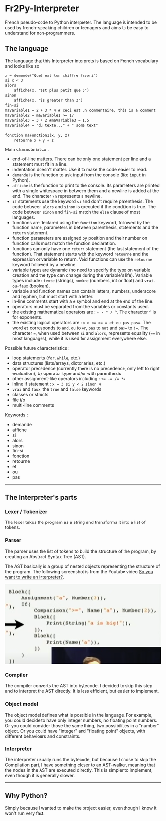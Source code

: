 # Fr2Py-Interpreter

French pseudo-code to Python interpreter. The language is intended to be used by french-speaking children or teenagers and aims to be easy to understand for non-programmers.

## The language

The language that this Interpreter interprets is based on French vocabulary and looks like so :

<!-- incomplete : insert code example -->

```
x = demande("Quel est ton chiffre favori")
si x < 3
alors
    affiche(x, "est plus petit que 3")
sinon
    affiche(x, "is greater than 3")
fin-si
maVariable1 = 2 + 3 * 4 # ceci est un commentaire, this is a comment
maVariable2 = maVariable1 >= 17
maVariable3 = 3 / 2 #maVariable3 = 1.5
maVariable4 = "du texte..." + " some text"

fonction maFonction1(x, y, z)
    retourne x + y + z
```

Main characteristics :

-   end-of-line matters. There can be only one statement per line and a statement must fit in a line. <!-- to confirm -->
-   indentation doesn't matter. Use it to make the code easier to read.
-   `demande` is the function to ask input from the console (like `input` in Python).
-   `affiche` is the function to print to the console. Its parameters are printed with a single whitespace in between them and a newline is added at the end. The character `\n` represents a newline.
-   `if` statements use the keyword `si` and don't require parenthesis. The code between `alors` and `sinon` is executed if the condition is true. The code between `sinon` and `fin-si` match the `else` clause of most languages.
-   functions are declared using the `fonction` keyword, followed by the function name, parameters in between parenthesis, statements and the `return` statement.
-   function parameters are assigned by position and their number on function calls must match the function declaration.
-   functions can only have one `return` statement (the last statement of the function). That statement starts with the keyword `retourne` and the expression or variable to return. Void functions can use the `retourne` keyword followed by a newline.
-   variable types are dynamic (no need to specify the type on variable creation and the type can change during the variable's life). Variable types include : `texte` (strings), `nombre` (numbers, int or float) and `vrai-ou-faux` (boolean).
-   variable and function names can contain letters, numbers, underscore and hyphen, but must start with a letter.
-   in-line comments start with a `#` symbol and end at the end of the line.
-   operators must be separated from the variables or constants used.
-   the existing mathematical operators are : `+ - * / ^`. The character `^` is for exponents.
-   the existing logical operators are : `< > <= >= = et ou pas pas=`. The word `et` corresponds to `and`, `ou` to `or`, `pas` to `not` and `pas=` to `!=`. The character `=`, when used between `si` and `alors`, represents equality (`==` in most languages), while it is used for assignment everywhere else.

Possible future characteristics :

-   loop statements (`for`, `while`, etc.)
-   data structures (lists/arrays, dictonaries, etc.)
-   operator precedence (currently there is no precedence, only left to right evaluation), by operator type and/or with parenthesis
-   other assignment-like operators including : `+= -= /= *= `
-   inline if statement : `x = 3 si y < 2 sinon 4`
-   `vrai` and `faux`, the `true` and `false` keywords
-   classes or structs
-   file i/o
-   multi-line comments

Keywords :

-   demande
-   affiche
-   si
-   alors
-   sinon
-   fin-si
-   fonction
-   retourne
-   et
-   ou
-   pas

---

## The Interpreter's parts

### Lexer / Tokenizer

The lexer takes the program as a string and transforms it into a list of tokens.

### Parser

The parser uses the list of tokens to build the structure of the program, by creating an Abstract Syntax Tree (AST).

The AST basically is a group of nested objects representing the structure of the program. The following screenshot is from the Youtube video [So you want to write an interpreter?](https://www.youtube.com/watch?v=LCslqgM48D4).

![Representation of an AST](./doc/images/AST.png)

### Compiler <!-- incomplete -->

The compiler converts the AST into bytecode. I decided to skip this step and to interpret the AST directly. It is less efficient, but easier to implement.

### Object model <!-- incomplete -->

The object model defines what is possible in the language. For example, you could decide to have only integer numbers, no floating point numbers. Or you could consider those the same thing, two possibilities in a "number" object. Or you could have "integer" and "floating point" objects, with different behaviours and constraints.

### Interpreter

The interpreter usually runs the bytecode, but because I chose to skip the Compilation part, I have something closer to an AST-walker, meaning that the nodes in the AST are executed <!-- incomplete : or execute themselves directly? --> directly. This is simpler to implement, even though it is generally slower.

---

## Why Python?

Simply because I wanted to make the project easier, even though I know it won't run very fast.

